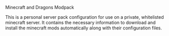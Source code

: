 Minecraft and Dragons Modpack 

This is a personal server pack configuration for use on a private, whitelisted minecraft server. It contains the necessary information to download and install the minecraft mods automatically along with their configuration files. 

